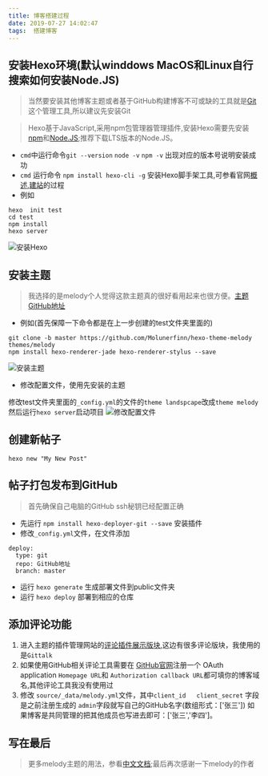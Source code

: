 ```yaml
---
title: 博客搭建过程
date: 2019-07-27 14:02:47
tags:  搭建博客
---
```

## 安装Hexo环境(默认winddows MacOS和Linux自行搜索如何安装Node.JS)
>当然要安装其他博客主题或者基于GitHub构建博客不可或缺的工具就是[Git](https://git-scm.com/)这个管理工具,所以建议先安装Git

> Hexo基于JavaScript,采用npm包管理器管理插件,安装Hexo需要先安装[npm](https://nodejs.org/zh-cn/download/)和[Node.JS](https://nodejs.org/zh-cn/download/);推荐下载LTS版本的Node.JS。

- `cmd`中运行命令`git --version` `node -v` `npm -v` 出现对应的版本号说明安装成功
- `cmd` 运行命令 `npm install hexo-cli -g` 安装Hexo脚手架工具,可参看官网[概述](https://hexo.io/zh-cn/docs/),[建站](https://hexo.io/zh-cn/docs/setup)的过程
- 例如
```
hexo  init test
cd test
npm install
hexo server
```
![安装Hexo](http://blogimage.lemonlife.top/201910301359_423.png)
## 安装主题
> 我选择的是melody个人觉得这款主题真的很好看用起来也很方便。[主题GitHub地址](https://github.com/Molunerfinn/hexo-theme-melody/tree/fca917dd321bcda46b2a7dcddcf18cbe408cff18)

- 例如(首先保障一下命令都是在上一步创建的test文件夹里面的)

```
git clone -b master https://github.com/Molunerfinn/hexo-theme-melody themes/melody
npm install hexo-renderer-jade hexo-renderer-stylus --save
```
![安装主题](http://blogimage.lemonlife.top/201910302300_80.png/)
- 修改配置文件，使用先安装的主题

修改test文件夹里面的`_config.yml`的文件的`theme landspcape`改成`theme melody`然后运行`hexo server`启动项目
![修改配置文件](http://blogimage.lemonlife.top/201910302301_62.png/)
## 创建新帖子

``` 
hexo new "My New Post"
```
## 帖子打包发布到GitHub
> 首先确保自己电脑的GitHub ssh秘钥已经配置正确
- 先运行 `npm install hexo-deployer-git --save` 安装插件
- 修改`_config.yml`文件，在文件添加
```
deploy:
  type: git
  repo: GitHub地址
  branch: master
```
- 运行 `hexo generate` 生成部署文件到public文件夹
- 运行 `hexo deploy` 部署到相应的仓库
<!-- > 注意下次部署 可以直接运行 `hexo generate` 然后到`.deploy_git`目录中手动提交 -->
## 添加评论功能
   1. 进入主题的插件管理网站的[评论插件展示版块](https://molunerfinn.com/hexo-theme-melody-doc/third-party-support.html#comments),这边有很多评论版块，我使用的是`Gittalk`
   2. 如果使用GitHub相关评论工具需要在 [GitHub官网](https://github.com/settings/applications/new)注册一个 OAuth application `Homepage URL`和 `Authorization callback URL`都可填你的博客域名,其他评论工具我没有使用过
   2. 修改 `source/_data/melody.yml`文件，其中`client_id   client_secret` 字段是之前注册生成的 `admin`字段就写自己的GitHub名字(数组形式：['张三']) 如果博客是共同管理的把其他成员也写进去即可：['张三','李四']。

## 写在最后
> 更多melody主题的用法，参看[中文文档](https://molunerfinn.com/hexo-theme-melody-doc/zh-Hans/);最后再次感谢一下melody的作者